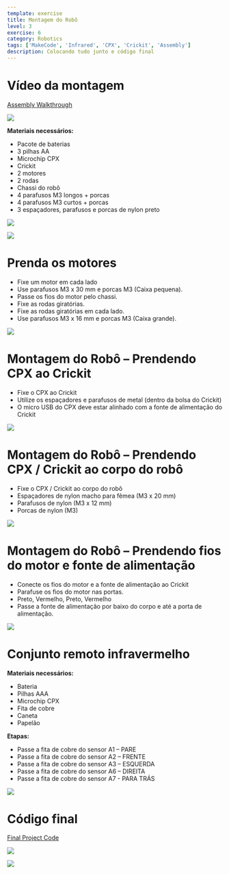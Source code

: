 ```yaml
---
template: exercise
title: Montagem do Robô
level: 3
exercise: 6
category: Robotics
tags: ['MakeCode', 'Infrared', 'CPX', 'Crickit', 'Assembly']
description: Colocando tudo junto e código final
---
```


# Vídeo da montagem

[Assembly Walkthrough](https://video.morganstanley.com/#/videos/502f9fb8-00cc-4b84-950d-110df6d1edc4)

![](Lesson55.png)

**Materiais necessários:**

- Pacote de baterias
- 3 pilhas AA
- Microchip CPX
- Crickit
- 2 motores
- 2 rodas
- Chassi do robô
- 4 parafusos M3 longos + porcas
- 4 parafusos M3 curtos + porcas
- 3 espaçadores, parafusos e porcas de nylon preto

![](Assembly0.jpg)

![](Assembly1.jpg)

# Prenda os motores

- Fixe um motor em cada lado
- Use parafusos M3 x 30 mm e porcas M3 \(Caixa pequena\)\.
- Passe os fios do motor pelo chassi.
- Fixe as rodas giratórias.
- Fixe as rodas giratórias em cada lado.
- Use parafusos M3 x 16 mm e porcas M3 \(Caixa grande\).

![](Assembly2.jpg)

# Montagem do Robô – Prendendo CPX ao Crickit

- Fixe o CPX ao Crickit
- Utilize os espaçadores e parafusos de metal (dentro da bolsa do Crickit)
- O micro USB do CPX deve estar alinhado com a fonte de alimentação do Crickit

![](Assembly3.jpg)

# Montagem do Robô – Prendendo CPX / Crickit ao corpo do robô

- Fixe o CPX / Crickit ao corpo do robô
- Espaçadores de nylon macho para fêmea \(M3 x 20 mm\)
- Parafusos de nylon \(M3 x 12 mm\)
- Porcas de nylon \(M3\)

![](Assembly4.jpg)

# Montagem do Robô – Prendendo fios do motor e fonte de alimentação

- Conecte os fios do motor e a fonte de alimentação ao Crickit
- Parafuse os fios do motor nas portas.
- Preto, Vermelho, Preto, Vermelho
- Passe a fonte de alimentação por baixo do corpo e até a porta de alimentação.

![](Assembly5.jpg)

# Conjunto remoto infravermelho

**Materiais necessários:**

- Bateria
- Pilhas AAA
- Microchip CPX
- Fita de cobre
- Caneta
- Papelão

**Etapas:**

- Passe a fita de cobre do sensor A1 – PARE
- Passe a fita de cobre do sensor A2 – FRENTE
- Passe a fita de cobre do sensor A3 – ESQUERDA
- Passe a fita de cobre do sensor A6 – DIREITA
- Passe a fita de cobre do sensor A7 \- PARA TRÁS

![](Assembly6.jpg)

# Código final

[Final Project Code](https://makecode.adafruit.com/63713-87319-45072-61482)

![](Lesson56.png)

![](Lesson57.png)
